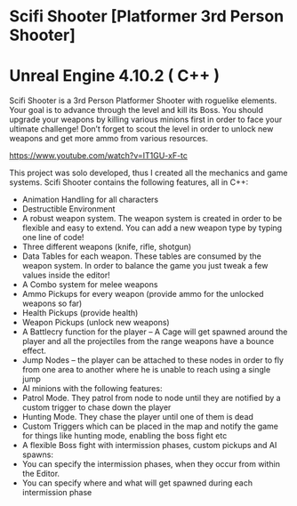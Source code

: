 # Scifi Shooter [Platformer 3rd Person Shooter]
# Unreal Engine 4.10.2 ( C++ )

Scifi Shooter is a 3rd Person Platformer Shooter with roguelike elements. Your goal is to advance through the level and kill its Boss. You should upgrade your weapons by killing various minions first in order to face your ultimate challenge! Don’t forget to scout the level in order to unlock new weapons and get more ammo from various resources.

https://www.youtube.com/watch?v=IT1GU-xF-tc

This project was solo developed, thus I created all the mechanics and game systems. Scifi Shooter contains the following features, all in C++:

- Animation Handling for all characters
- Destructible Environment
- A robust weapon system. The weapon system is created in order to be flexible and easy to extend. You can add a new weapon type by typing one line of code! 
- Three different weapons (knife, rifle, shotgun)
- Data Tables for each weapon. These tables are consumed by the weapon system. In order to balance the game you just tweak a few values inside the editor!
- A Combo system for melee weapons
- Ammo Pickups for every weapon (provide ammo for the unlocked weapons so far)
- Health Pickups (provide health)
- Weapon Pickups (unlock new weapons)
- A Battlecry function for the player – A Cage will get spawned around the player and all the projectiles from the range weapons have a bounce effect.
- Jump Nodes – the player can be attached to these nodes in order to fly from one area to another where he is unable to reach using a single jump
- AI minions with the following features:
- Patrol Mode. They patrol from node to node until they are notified by a custom trigger to chase down the player
- Hunting Mode. They chase the player until one of them is dead
- Custom Triggers which can be placed in the map and notify the game for things like hunting mode, enabling the boss fight etc
- A flexible Boss fight with intermission phases, custom pickups and AI spawns:
- You can specify the intermission phases, when they occur from within the Editor.
- You can specify where and what will get spawned during each intermission phase
